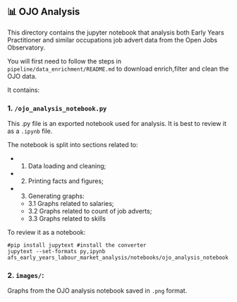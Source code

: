## 📊 OJO Analysis

This directory contains the jupyter notebook that analysis both Early Years Practitioner and similar occupations job advert data from the Open Jobs Observatory.

You will first need to follow the steps in `pipeline/data_enrichment/README.md` to download enrich,filter and clean the OJO data.

It contains:

### 1. **`/ojo_analysis_notebook.py`**

This .py file is an exported notebook used for analysis. It is best to review it as a `.ipynb` file.

The notebook is split into sections related to:

- 1. Data loading and cleaning;
- 2. Printing facts and figures;
- 3. Generating graphs:
  - 3.1 Graphs related to salaries;
  - 3.2 Graphs related to count of job adverts;
  - 3.3 Graphs related to skills

To review it as a notebook:

```
#pip install jupytext #install the converter
jupytext --set-formats py,ipynb afs_early_years_labour_market_analysis/notebooks/ojo_analysis_notebook.py
```

### 2. **`images/`:**

Graphs from the OJO analysis notebook saved in `.png` format.
